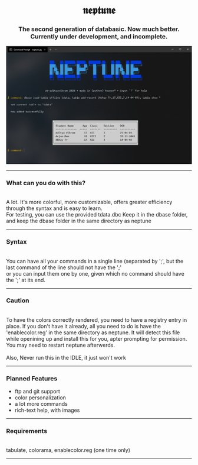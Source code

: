 <h1 align="center">𝖓𝖊𝖕𝖙𝖚𝖓𝖊</h1>
<h3 align="center">The second generation of databasic. Now much better. Currently under development, and incomplete.</h3>
<img src="preview.png"/>
<hr></hr>
<h3>What can you do with this?</h3>
<br>A lot. It's more colorful, more customizable, offers greater efficiency through the syntax and is easy to learn.
<br>For testing, you can use the provided tdata.dbc Keep it in the dbase folder, and keep the dbase folder in the same directory as neptune
<hr></hr>
<h3>Syntax</h3>
<br>You can have all your commands in a single line (separated by ';', but the last command of the line should not have the ';'
<br>or you can input them one by one, given which no command should have the ';' at its end.
<hr></hr>
<h3>Caution</h3>
<br>To have the colors correctly rendered, you need to have a registry entry in place. If you don't have it already, all you need to do is have the 'enablecolor.reg'
in the same directory as neptune. It will detect this file while openining up and install this for you, apter prompting for permission. You may need to restart neptune afterwerds.
<br><br>
Also, Never run this in the IDLE, it just won't work
<hr></hr>
<h3>Planned Features</h3>
<ul>
<li> ftp and git support
<li> color personalization
<li> a lot more commands
<li> rich-text help, with images
</ul>
<hr></hr>
<h3>Requirements</h3><br>
tabulate, colorama, enablecolor.reg (one time only)
<hr></hr>

